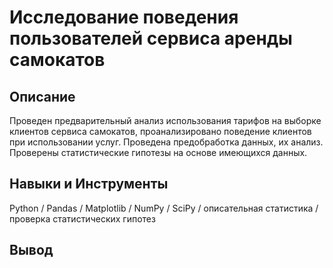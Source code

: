 # Исследование поведения пользователей сервиса аренды самокатов
## Описание
Проведен предварительный анализ использования тарифов на выборке клиентов сервиса самокатов,
проанализировано поведение клиентов при использовании услуг. Проведена предобработка
данных, их анализ. Проверены статистические гипотезы на основе имеющихся данных.
## Навыки и Инструменты
Python / Pandas / Matplotlib / NumPy / SciPy / описательная статистика / проверка статистических гипотез
## Вывод
